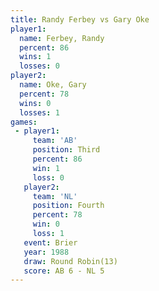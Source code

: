 ```yaml
---
title: Randy Ferbey vs Gary Oke
player1:             
  name: Ferbey, Randy
  percent: 86        
  wins: 1            
  losses: 0          
player2:             
  name: Oke, Gary    
  percent: 78        
  wins: 0            
  losses: 1          
games:
 - player1:         
     team: 'AB'     
     position: Third
     percent: 86    
     win: 1         
     loss: 0        
   player2:          
     team: 'NL'      
     position: Fourth
     percent: 78     
     win: 0          
     loss: 1         
   event: Brier         
   year: 1988           
   draw: Round Robin(13)
   score: AB 6 - NL 5   
---
```


